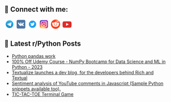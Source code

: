 ## 🔎 Connect with me:
[<img src="https://github.com/bullbesh/bullbesh/blob/main/images/Telegram.png" width="32" height="32" />](https://t.me/bullbesh)
[<img src="https://github.com/bullbesh/bullbesh/blob/main/images/VK.png" width="32" height="32" />](https://vk.com/bullbesh)
[<img src="https://github.com/bullbesh/bullbesh/blob/main/images/Twitter.png" width="32" height="32" />](https://twitter.com/bullbesh1)
[<img src="https://github.com/bullbesh/bullbesh/blob/main/images/Instagram.png" width="32" height="32" />](https://www.instagram.com/bullbesh)
[<img src="https://github.com/bullbesh/bullbesh/blob/main/images/Reddit.png" width="32" height="32" />](https://www.reddit.com/user/bullbesh)
[<img src="https://github.com/bullbesh/bullbesh/blob/main/images/YouTube.png" width="32" height="32" />](https://www.youtube.com/channel/UCtfjRs6uzgq5mfm8S06WTcg)

## 📕 Latest r/Python Posts
<!-- BLOG-POST-LIST:START -->
- [Python pandas work](https://www.reddit.com/r/Python/comments/z8nst4/python_pandas_work/)
- [100% Off Udemy Course - NumPy Bootcamp for Data Science and ML in Python - 2023](https://www.reddit.com/r/Python/comments/z8msx3/100_off_udemy_course_numpy_bootcamp_for_data/)
- [Textualize launches a dev blog, for the developers behind Rich and Textual](https://www.reddit.com/r/Python/comments/z8lsh8/textualize_launches_a_dev_blog_for_the_developers/)
- [Sentiment analysis of YouTube comments in Javascript &lpar;Sample Python snippets available too&rpar;.](https://www.reddit.com/r/Python/comments/z8iesk/sentiment_analysis_of_youtube_comments_in/)
- [TIC-TAC-TOE Terminal Game](https://www.reddit.com/r/Python/comments/z8i8bi/tictactoe_terminal_game/)
<!-- BLOG-POST-LIST:END -->
